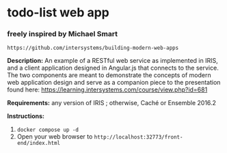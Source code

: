 # todo-list web app
### freely inspired by Michael Smart 
`https://github.com/intersystems/building-modern-web-apps`

__Description:__ An example of a RESTful web service as implemented in IRIS, and a client application designed in Angular.js that connects to the service. The two components are meant to demonstrate the concepts of modern web application design and serve as a companion piece to the presentation found here: https://learning.intersystems.com/course/view.php?id=681

__Requirements:__ any version of IRIS ; otherwise, Caché or Ensemble 2016.2

__Instructions:__

1. `docker compose up -d`
2. Open your web browser to `http://localhost:32773/front-end/index.html`

